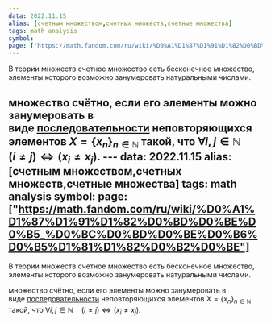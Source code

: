 ```yaml
---
data: 2022.11.15
alias: [счетным множеством,счетных множеств,счетные множества]
tags: math analysis
symbol:
page: ["https://math.fandom.com/ru/wiki/%D0%A1%D1%87%D1%91%D1%82%D0%BD%D0%BE%D0%B5_%D0%BC%D0%BD%D0%BE%D0%B6%D0%B5%D1%81%D1%82%D0%B2%D0%BE"]
---
```

В теории множеств счетное множество есть бесконечное множество, элементы которого возможно занумеровать натуральными числами.

множество счётно, если его элементы можно занумеровать в виде [последовательности](https://math.fandom.com/ru/wiki/%D0%9F%D0%BE%D1%81%D0%BB%D0%B5%D0%B4%D0%BE%D0%B2%D0%B0%D1%82%D0%B5%D0%BB%D1%8C%D0%BD%D0%BE%D1%81%D1%82%D1%8C "Последовательность") неповторяющихся элементов ${\displaystyle X=\{x_{n}\}_{n\in \mathbb {N} }}$ такой, что
${\displaystyle \forall i,j\in \mathbb {N} \quad {\bigl (}i\neq j{\bigr )}\Leftrightarrow {\bigl (}x_{i}\neq x_{j}{\bigr )}.}$
                                                                                                                                                                                                                                                                                                                                       ---
data: 2022.11.15
alias: [счетным множеством,счетных множеств,счетные множества]
tags: math analysis
symbol:
page: ["https://math.fandom.com/ru/wiki/%D0%A1%D1%87%D1%91%D1%82%D0%BD%D0%BE%D0%B5_%D0%BC%D0%BD%D0%BE%D0%B6%D0%B5%D1%81%D1%82%D0%B2%D0%BE"]
---
В теории множеств счетное множество есть бесконечное множество, элементы которого возможно занумеровать натуральными числами.

множество счётно, если его элементы можно занумеровать в виде [последовательности](https://math.fandom.com/ru/wiki/%D0%9F%D0%BE%D1%81%D0%BB%D0%B5%D0%B4%D0%BE%D0%B2%D0%B0%D1%82%D0%B5%D0%BB%D1%8C%D0%BD%D0%BE%D1%81%D1%82%D1%8C "Последовательность") неповторяющихся элементов ${\displaystyle X=\{x_{n}\}_{n\in \mathbb {N} }}$ такой, что
${\displaystyle \forall i,j\in \mathbb {N} \quad {\bigl (}i\neq j{\bigr )}\Leftrightarrow {\bigl (}x_{i}\neq x_{j}{\bigr )}.}$
